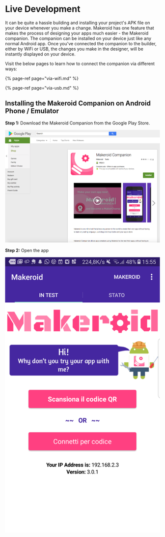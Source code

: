 # Live Development

It can be quite a hassle building and installing your project's APK file on your device whenever you make a change. Makeroid has one feature that makes the process of designing your apps much easier - the Makeroid companion. The companion can be installed on your device just like any normal Android app. Once you've connected the companion to the builder, either by WiFi or USB, the changes you make in the designer, will be instantly displayed on your device.

Visit the below pages to learn how to connect the companion via different ways:

{% page-ref page="via-wifi.md" %}

{% page-ref page="via-usb.md" %}

## Installing the Makeroid Companion on Android Phone / Emulator

**Step 1:** Download the Makeroid Companion from the Google Play Store.

![Makeroid Companion Play Store Listing page](../../.gitbook/assets/googleplaycompanion.png)

**Step 2:** Open the app

![The Makeroid Companion App](../../.gitbook/assets/screenshot_20180114-155517.png)





